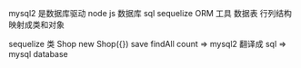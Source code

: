 mysql2 是数据库驱动 node js  数据库  sql
sequelize ORM 工具 数据表 行列结构映射成类和对象

sequelize 类 Shop new Shop({})
save findAll count
=> mysql2  翻译成 sql => mysql database
